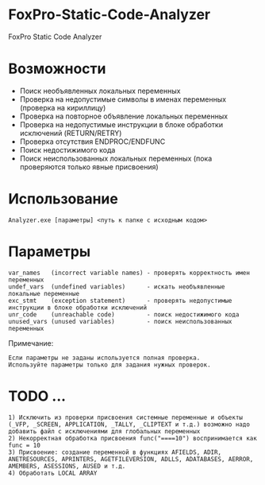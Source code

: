 ﻿# FoxPro-Static-Code-Analyzer
FoxPro Static Code Analyzer

# Возможности

- Поиск необъявленных локальных переменных
- Проверка на недопустимые символы в именах переменных (проверка на кириллицу)
- Проверка на повторное объявление локальных переменных
- Проверка на недопустимые инструкции в блоке обработки исключений (RETURN/RETRY)
- Проверка отсутствия ENDPROC/ENDFUNC
- Поиск недостижимого кода
- Поиск неиспользованных локальных переменных (пока проверяются только явные присвоения)

# Использование 

    Analyzer.exe [параметры] <путь к папке с исходным кодом>
    
# Параметры

    var_names   (incorrect variable names) - проверять корректность имен переменных
    undef_vars  (undefined variables)      - искать необъявленные локальные переменные
    exc_stmt    (exception statement)      - проверять недопустимые инструкции в блоке обработки исключений
    unr_code    (unreachable code)         - поиск недостижимого кода
    unused_vars (unused variables)         - поиск неиспользованных переменных
    
Примечание:

    Если параметры не заданы используется полная проверка.
    Используйте параметры только для задания нужных проверок.
    
# TODO ...

    1) Исключить из проверки присвоения системные переменные и объекты (_VFP, _SCREEN, APPLICATION, _TALLY, _CLIPTEXT и т.д.) возможно надо добавить файл с исключениями для глобальных переменных
    2) Некорректная обработка присвоения func("====10") воспринимается как func = 10
    3) Присвоение: создание переменной в функциях AFIELDS, ADIR, ANETRESOURCES, APRINTERS, AGETFILEVERSION, ADLLS, ADATABASES, AERROR, AMEMBERS, ASESSIONS, AUSED и т.д.
    4) Обработать LOCAL ARRAY
